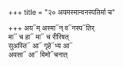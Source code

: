 +++
title = "२० अयमस्मान्वनस्पतिर्मा च"

+++
अय᳓म् अस्मा᳓न् व᳓नस्प᳓तिर्  
मा᳓ च हा᳓ मा᳓ च रीरिषत्  
सुअस्ति᳓ आ᳓ गृहे᳓भ्य आ᳓  
अवसा᳓ आ᳓ विमो᳓चनात्